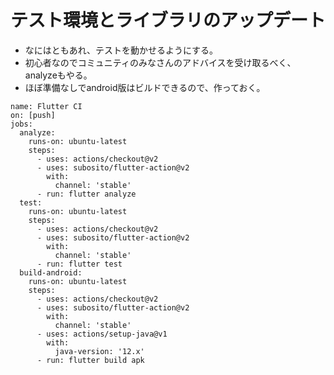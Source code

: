 # テスト環境とライブラリのアップデート

- なにはともあれ、テストを動かせるようにする。
- 初心者なのでコミュニティのみなさんのアドバイスを受け取るべく、analyzeもやる。
- ほぼ準備なしでandroid版はビルドできるので、作っておく。

```.github/workflows/main.yml:yml
name: Flutter CI
on: [push]
jobs:
  analyze:
    runs-on: ubuntu-latest
    steps:
      - uses: actions/checkout@v2
      - uses: subosito/flutter-action@v2
        with:
          channel: 'stable'
      - run: flutter analyze
  test:
    runs-on: ubuntu-latest
    steps:
      - uses: actions/checkout@v2
      - uses: subosito/flutter-action@v2
        with:
          channel: 'stable'
      - run: flutter test
  build-android:
    runs-on: ubuntu-latest
    steps:
      - uses: actions/checkout@v2
      - uses: subosito/flutter-action@v2
        with:
          channel: 'stable'
      - uses: actions/setup-java@v1
        with:
          java-version: '12.x'
      - run: flutter build apk

```
